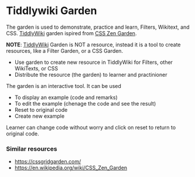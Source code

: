 # Tiddlywiki Garden
The garden is used to demonstrate, practice and learn, Filters, Wikitext, and CSS. [TiddlyWiki](https://tiddlywiki.com) garden ispired from [CSS Zen Garden](https://en.wikipedia.org/wiki/CSS_Zen_Garden). 

**NOTE**: [TiddlyWiki](https://tiddlywiki.com) Garden is NOT a resource, instead it is a tool to create resources, like a Filter Garden, or a CSS Garden. 


* Use garden to create new resource in TiddlyWiki for Filters, other WikiTexts, or CSS
* Distribute the resource (the garden) to learner and practinioner

The garden is an interactive tool. It can be used

* To display an example (code and remarks)
* To edit the example (chenage the code and see the result)
* Reset to original code
* Create new example

Learner can change code without worry and click on reset to return to original code.


### Similar resources
* https://cssgridgarden.com/
* https://en.wikipedia.org/wiki/CSS_Zen_Garden
